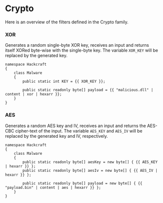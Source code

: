 # Crypto

Here is an overview of the filters defined in the Crypto family.

### XOR

Generates a random single-byte XOR key, receives an input and returns itself XORed byte-wise with the single-byte key. The variable `XOR_KEY` will be replaced by the generated key.

```jinja
namespace Hackcraft
{
    class Malware
    {
        public static int KEY = {{ XOR_KEY }};

        public static readonly byte[] payload = {{ "malicious.dll" | content | xor | hexarr }};
    }
}

```

### AES

Generates a random AES key and IV, receives an input and returns the AES-CBC cipher-text of the input. The variable `AES_KEY` and `AES_IV` will be replaced by the generated key and IV, respectively.

```jinja
namespace Hackcraft
{
    class Malware
    {
        public static readonly byte[] aesKey = new byte[] { {{ AES_KEY | hexarr }} };
        public static readonly byte[] aesIv = new byte[] { {{ AES_IV | hexarr }} };

        public static readonly byte[] payload = new byte[] { {{ "payload.bin" | content | aes | hexarr }} };
    }
}
```